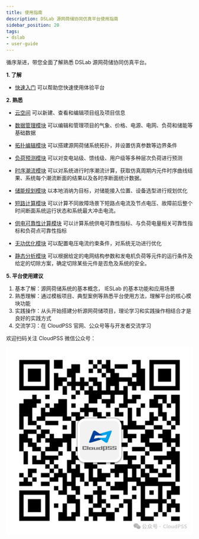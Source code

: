 ```yaml
---
title: 使用指南
description: DSLab 源网荷储协同仿真平台使用指南
sidebar_position: 20
tags:
- dslab
- user-guide
---
```


循序渐进，带您全面了解熟悉 DSLab 源网荷储协同仿真平台。


**1. 了解**

* [快速入门](../30-quick-start/index.md) 可以帮助您快速使用体验平台


**2. 熟悉**

* [云空间](../40-cloud-space/index.md) 可以新建、查看和编辑项目组及项目信息

* [数据管理模块](../50-data-module/index.md) 可以编辑和管理项目的气象、价格、电源、电网、负荷和储能等基础数据

* [拓扑编辑模块](../60-topology-module/index.md) 可以搭建源网荷储系统拓扑，并设置仿真参数等边界条件

* [负荷预测模块](../70-prediction-module/index.md) 可以对变电站级、馈线级、用户级等多种层次负荷进行预测

* [时序潮流模块](../80-powerflow-module/index.md) 可以对系统进行时序潮流计算，获取仿真周期内元件时序曲线结果、系统每个潮流断面的结果以及各时序断面统计数据。

* [储能规划模块](../100-storageplan-module/index.md) 以本地消纳为目标，对储能接入位置、设备选型进行规划优化

* [短路计算模块](../120-shortcircuit-module/index.md) 可以计算不同故障场景下短路点电流及节点电压、故障前后整个时间断面系统运行状态和系统最大冲击电流。

* [供电可靠性计算模块](../130-robust-module/index.md) 可以计算系统供电可靠性指标、与负荷电量相关可靠性指标和负荷点可靠性指标

* [无功优化模块](../140-qoptimize-module/index.md) 可以配置电压电流约束条件，对系统无功进行优化

* [静态分析模块](../150-staticanlysis-module/index.md) 可以根据给定的电网结构参数和发电机负荷等元件的运行条件及给定的切除方案，确定切除某些元件是否危及系统的安全。

**5. 平台使用建议**

 1.	基本了解：源网荷储系统的基本概念， IESLab 的基本功能和应用场景
 2.	熟悉理解：通过模板项目、典型案例等熟悉平台使用方法，理解平台的核心模块功能
 3.	实践操作：从头开始搭建分析源网荷储项目，理论学习和实践操作相结合才是良好的实践方式
 4.	交流学习：在 CloudPSS 官网、公众号等与开发者交流学习

欢迎扫码关注 CloudPSS 微信公众号：

![CloudPSS =x300](./logo.png )